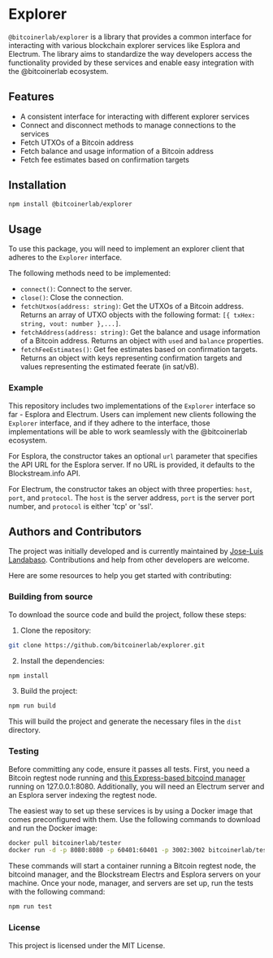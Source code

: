 # Explorer

`@bitcoinerlab/explorer` is a library that provides a common interface for interacting with various blockchain explorer services like Esplora and Electrum. The library aims to standardize the way developers access the functionality provided by these services and enable easy integration with the @bitcoinerlab ecosystem.

## Features

- A consistent interface for interacting with different explorer services
- Connect and disconnect methods to manage connections to the services
- Fetch UTXOs of a Bitcoin address
- Fetch balance and usage information of a Bitcoin address
- Fetch fee estimates based on confirmation targets

## Installation

```bash
npm install @bitcoinerlab/explorer
```

## Usage

To use this package, you will need to implement an explorer client that adheres to the `Explorer` interface.

The following methods need to be implemented:

- `connect()`: Connect to the server.
- `close()`: Close the connection.
- `fetchUtxos(address: string)`: Get the UTXOs of a Bitcoin address. Returns an array of UTXO objects with the following format: `[{ txHex: string, vout: number },...]`.
- `fetchAddress(address: string)`: Get the balance and usage information of a Bitcoin address. Returns an object with `used` and `balance` properties.
- `fetchFeeEstimates()`: Get fee estimates based on confirmation targets. Returns an object with keys representing confirmation targets and values representing the estimated feerate (in sat/vB).

### Example

This repository includes two implementations of the `Explorer` interface so far - Esplora and Electrum. Users can implement new clients following the `Explorer` interface, and if they adhere to the interface, those implementations will be able to work seamlessly with the @bitcoinerlab ecosystem.

For Esplora, the constructor takes an optional `url` parameter that specifies the API URL for the Esplora server. If no URL is provided, it defaults to the Blockstream.info API.

For Electrum, the constructor takes an object with three properties: `host`, `port`, and `protocol`. The `host` is the server address, `port` is the server port number, and `protocol` is either 'tcp' or 'ssl'.

## Authors and Contributors

The project was initially developed and is currently maintained by [Jose-Luis Landabaso](https://github.com/landabaso). Contributions and help from other developers are welcome.

Here are some resources to help you get started with contributing:

### Building from source

To download the source code and build the project, follow these steps:

1. Clone the repository:

```bash
git clone https://github.com/bitcoinerlab/explorer.git
```

2. Install the dependencies:

```bash
npm install
```

3. Build the project:

```bash
npm run build
```

This will build the project and generate the necessary files in the `dist` directory.

### Testing

Before committing any code, ensure it passes all tests. First, you need a Bitcoin regtest node running and [this Express-based bitcoind manager](https://github.com/bitcoinjs/regtest-server) running on 127.0.0.1:8080. Additionally, you will need an Electrum server and an Esplora server indexing the regtest node.

The easiest way to set up these services is by using a Docker image that comes preconfigured with them. Use the following commands to download and run the Docker image:

```bash
docker pull bitcoinerlab/tester
docker run -d -p 8080:8080 -p 60401:60401 -p 3002:3002 bitcoinerlab/tester
```

These commands will start a container running a Bitcoin regtest node, the bitcoind manager, and the Blockstream Electrs and Esplora servers on your machine. Once your node, manager, and servers are set up, run the tests with the following command:

```bash
npm run test
```

### License

This project is licensed under the MIT License.

